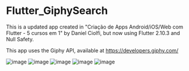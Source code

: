 # Flutter_GiphySearch
This is a updated app created in "Criação de Apps Android/iOS/Web com Flutter - 5 cursos em 1" by Daniel Ciolfi, but now using Flutter 2.10.3 and Null Safety.

This app uses the Giphy API, available at https://developers.giphy.com/

![image](https://user-images.githubusercontent.com/93054457/160252824-25df58d3-3a3e-44dc-ba38-983c422e2946.png)
![image](https://user-images.githubusercontent.com/93054457/160252851-5c20ad2b-b6ba-4fc6-9efc-6eebf993b0da.png)
![image](https://user-images.githubusercontent.com/93054457/160252864-0b623a97-4ec2-46ff-8d94-a07b3ba82239.png)
![image](https://user-images.githubusercontent.com/93054457/160252883-698f0fe7-3fca-4611-9029-00cca9cea15c.png)
![image](https://user-images.githubusercontent.com/93054457/160252891-8e284eb1-6d87-453a-a5cf-093c77acd794.png)


